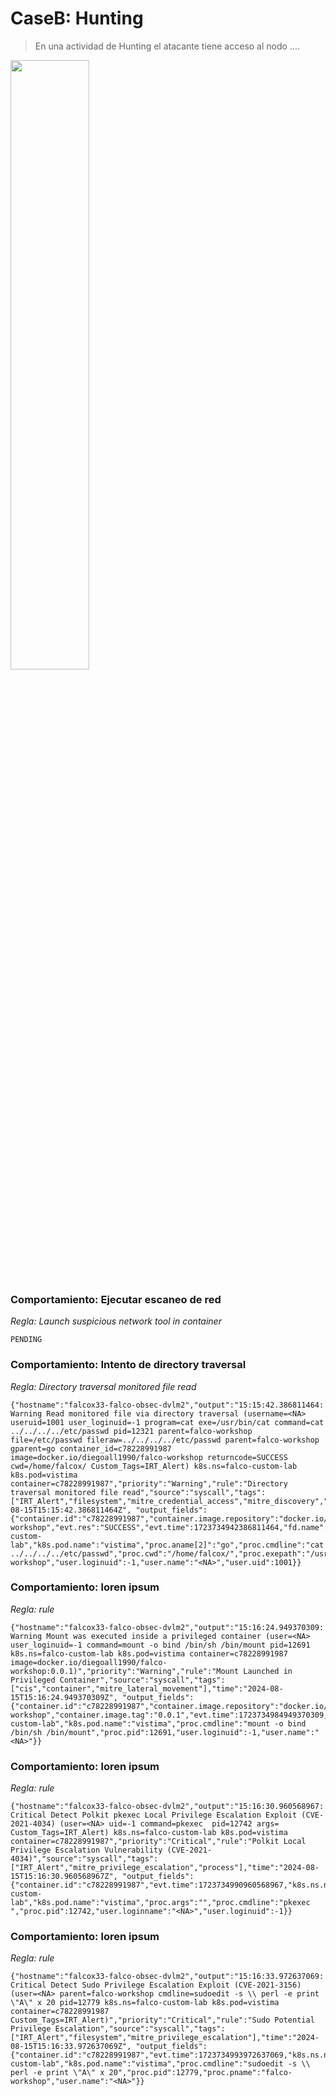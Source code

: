 # CaseB: Hunting


> En una actividad de Hunting el atacante tiene acceso al nodo ....


<img src="../../assets/privilegeEscalation.webp" align="center" width="50%" height="50%"/>


### Comportamiento: Ejecutar escaneo de red

*Regla: Launch suspicious network tool in container*

    PENDING


### Comportamiento: Intento de directory traversal

*Regla: Directory traversal monitored file read*

    {"hostname":"falcox33-falco-obsec-dvlm2","output":"15:15:42.386811464: Warning Read monitored file via directory traversal (username=<NA> useruid=1001 user_loginuid=-1 program=cat exe=/usr/bin/cat command=cat ../../../../etc/passwd pid=12321 parent=falco-workshop file=/etc/passwd fileraw=../../../../etc/passwd parent=falco-workshop gparent=go container_id=c78228991987 image=docker.io/diegoall1990/falco-workshop returncode=SUCCESS cwd=/home/falcox/ Custom_Tags=IRT_Alert) k8s.ns=falco-custom-lab k8s.pod=vistima container=c78228991987","priority":"Warning","rule":"Directory traversal monitored file read","source":"syscall","tags":["IRT_Alert","filesystem","mitre_credential_access","mitre_discovery","mitre_exfiltration"],"time":"2024-08-15T15:15:42.386811464Z", "output_fields": {"container.id":"c78228991987","container.image.repository":"docker.io/diegoall1990/falco-workshop","evt.res":"SUCCESS","evt.time":1723734942386811464,"fd.name":"/etc/passwd","fd.nameraw":"../../../../etc/passwd","k8s.ns.name":"falco-custom-lab","k8s.pod.name":"vistima","proc.aname[2]":"go","proc.cmdline":"cat ../../../../etc/passwd","proc.cwd":"/home/falcox/","proc.exepath":"/usr/bin/cat","proc.name":"cat","proc.pid":12321,"proc.pname":"falco-workshop","user.loginuid":-1,"user.name":"<NA>","user.uid":1001}}



### Comportamiento: loren ipsum

*Regla: rule*

    {"hostname":"falcox33-falco-obsec-dvlm2","output":"15:16:24.949370309: Warning Mount was executed inside a privileged container (user=<NA> user_loginuid=-1 command=mount -o bind /bin/sh /bin/mount pid=12691 k8s.ns=falco-custom-lab k8s.pod=vistima container=c78228991987 image=docker.io/diegoall1990/falco-workshop:0.0.1)","priority":"Warning","rule":"Mount Launched in Privileged Container","source":"syscall","tags":["cis","container","mitre_lateral_movement"],"time":"2024-08-15T15:16:24.949370309Z", "output_fields": {"container.id":"c78228991987","container.image.repository":"docker.io/diegoall1990/falco-workshop","container.image.tag":"0.0.1","evt.time":1723734984949370309,"k8s.ns.name":"falco-custom-lab","k8s.pod.name":"vistima","proc.cmdline":"mount -o bind /bin/sh /bin/mount","proc.pid":12691,"user.loginuid":-1,"user.name":"<NA>"}}



### Comportamiento: loren ipsum

*Regla: rule*

    {"hostname":"falcox33-falco-obsec-dvlm2","output":"15:16:30.960568967: Critical Detect Polkit pkexec Local Privilege Escalation Exploit (CVE-2021-4034) (user=<NA> uid=-1 command=pkexec  pid=12742 args= Custom_Tags=IRT_Alert) k8s.ns=falco-custom-lab k8s.pod=vistima container=c78228991987","priority":"Critical","rule":"Polkit Local Privilege Escalation Vulnerability (CVE-2021-4034)","source":"syscall","tags":["IRT_Alert","mitre_privilege_escalation","process"],"time":"2024-08-15T15:16:30.960568967Z", "output_fields": {"container.id":"c78228991987","evt.time":1723734990960568967,"k8s.ns.name":"falco-custom-lab","k8s.pod.name":"vistima","proc.args":"","proc.cmdline":"pkexec ","proc.pid":12742,"user.loginname":"<NA>","user.loginuid":-1}}


### Comportamiento: loren ipsum

*Regla: rule*


    {"hostname":"falcox33-falco-obsec-dvlm2","output":"15:16:33.972637069: Critical Detect Sudo Privilege Escalation Exploit (CVE-2021-3156) (user=<NA> parent=falco-workshop cmdline=sudoedit -s \\ perl -e print \"A\" x 20 pid=12779 k8s.ns=falco-custom-lab k8s.pod=vistima container=c78228991987 Custom_Tags=IRT_Alert)","priority":"Critical","rule":"Sudo Potential Privilege Escalation","source":"syscall","tags":["IRT_Alert","filesystem","mitre_privilege_escalation"],"time":"2024-08-15T15:16:33.972637069Z", "output_fields": {"container.id":"c78228991987","evt.time":1723734993972637069,"k8s.ns.name":"falco-custom-lab","k8s.pod.name":"vistima","proc.cmdline":"sudoedit -s \\ perl -e print \"A\" x 20","proc.pid":12779,"proc.pname":"falco-workshop","user.name":"<NA>"}}
